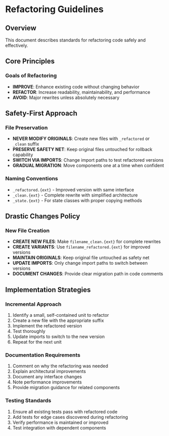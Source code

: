 # Refactoring Guidelines

## Overview

This document describes standards for refactoring code safely and effectively.

## Core Principles

### Goals of Refactoring
- **IMPROVE**: Enhance existing code without changing behavior
- **REFACTOR**: Increase readability, maintainability, and performance
- **AVOID**: Major rewrites unless absolutely necessary

## Safety-First Approach

### File Preservation
- **NEVER MODIFY ORIGINALS**: Create new files with `_refactored` or `_clean` suffix
- **PRESERVE SAFETY NET**: Keep original files untouched for rollback capability
- **SWITCH VIA IMPORTS**: Change import paths to test refactored versions
- **GRADUAL MIGRATION**: Move components one at a time when confident

### Naming Conventions
- `_refactored.{ext}` - Improved version with same interface
- `_clean.{ext}` - Complete rewrite with simplified architecture  
- `_state.{ext}` - For state classes with proper copying methods

## Drastic Changes Policy

### New File Creation
- **CREATE NEW FILES**: Make `filename_clean.{ext}` for complete rewrites
- **CREATE VARIANTS**: Use `filename_refactored.{ext}` for improved versions
- **MAINTAIN ORIGINALS**: Keep original file untouched as safety net
- **UPDATE IMPORTS**: Only change import paths to switch between versions
- **DOCUMENT CHANGES**: Provide clear migration path in code comments

## Implementation Strategies

### Incremental Approach
1. Identify a small, self-contained unit to refactor
2. Create a new file with the appropriate suffix
3. Implement the refactored version
4. Test thoroughly
5. Update imports to switch to the new version
6. Repeat for the next unit

### Documentation Requirements
1. Comment on why the refactoring was needed
2. Explain architectural improvements
3. Document any interface changes
4. Note performance improvements
5. Provide migration guidance for related components

### Testing Standards
1. Ensure all existing tests pass with refactored code
2. Add tests for edge cases discovered during refactoring
3. Verify performance is maintained or improved
4. Test integration with dependent components
